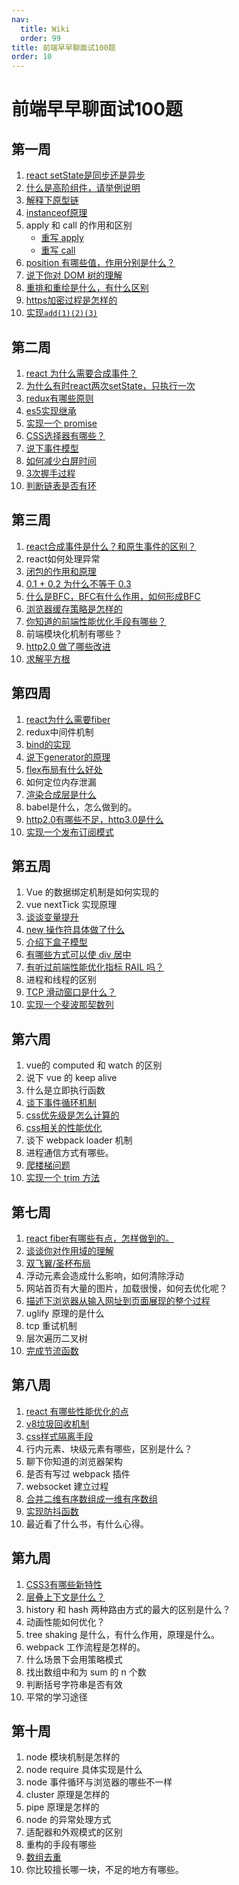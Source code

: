 ```yaml
---
nav:
  title: Wiki
  order: 99
title: 前端早早聊面试100题
order: 10
---
```


# 前端早早聊面试100题

## 第一周

1. [react setState是同步还是异步](/react/basic/001)
2. [什么是高阶组件，请举例说明](/react/basic/003)
3. [解释下原型链](/js/basic/010)
4. [instanceof原理](/js/hand/instanceof)
5. apply 和 call 的作用和区别
   - [重写 apply](/js/hand/apply)
   - [重写 call](/js/hand/call)
6. [position 有哪些值，作用分别是什么？](/css/004)
7. [说下你对 DOM 树的理解](https://blog.poetries.top/browser-working-principle/guide/part5/lesson22.html#javascript-%E6%98%AF%E5%A6%82%E4%BD%95%E5%BD%B1%E5%93%8D-dom-%E7%94%9F%E6%88%90%E7%9A%84)
8. [重排和重绘是什么，有什么区别](/explorer/07)
9. [https加密过程是怎样的](/network/07)
10. [实现`add(1)(2)(3)`](/js/fp/curry/)

## 第二周

1. [react 为什么需要合成事件？](/react/basic/002)
2. [为什么有时react两次setState，只执行一次](/react/basic/001)
3. [redux有哪些原则](/react/redux/001)
4. [es5实现继承](/js/basic/002)
5. [实现一个 promise](https://doc-zf.wuxiao.io/node/04)
6. [CSS选择器有哪些？](/css/003)
7. [说下事件模型](https://javascript.ruanyifeng.com/dom/event.html)
8. [如何减少白屏时间](/optimize/basic/002)
9. [3次握手过程](https://coolshell.cn/articles/11564.html)
10. [判断链表是否有环](https://leetcode-cn.com/problems/linked-list-cycle/)

## 第三周

1. [react合成事件是什么？和原生事件的区别？](/react/basic/002)
2. react如何处理异常
3. [闭包的作用和原理](/js/basic/003)
4. [0.1 + 0.2 为什么不等于 0.3](/js/basic/070)
5. [什么是BFC，BFC有什么作用，如何形成BFC](/css/003)
6. [浏览器缓存策略是怎样的](/explorer/cache)
7. [你知道的前端性能优化手段有哪些？](https://alienzhou.com/projects/fe-performance-journey/)
8. 前端模块化机制有哪些？
9. [http2.0 做了哪些改进](/network/04)
10. [求解平方根](https://leetcode-cn.com/problems/sqrtx/)

## 第四周

1. [react为什么需要fiber](/react/basic/004)
2. redux中间件机制
3. [bind的实现](/js/hand/bind)
4. [说下generator的原理](https://doc-zf.wuxiao.io/node/10)
5. [flex布局有什么好处](https://developer.mozilla.org/zh-CN/docs/Web/CSS/CSS_Flexible_Box_Layout/Basic_Concepts_of_Flexbox)
6. 如何定位内存泄漏
7. [渲染合成层是什么](/explorer/07)
8. babel是什么，怎么做到的。
9. [http2.0有哪些不足，http3.0是什么](/network/04)
10. [实现一个发布订阅模式](https://doc-zf.wuxiao.io/node/03)

## 第五周

1. Vue 的数据绑定机制是如何实现的
2. vue nextTick 实现原理
3. [谈谈变量提升](/js/basic/004)
4. [new 操作符具体做了什么](/js/hand/new)
5. [介绍下盒子模型](/css/001)
6. [有哪些方式可以使 div 居中](/css/006)
7. [有听过前端性能优化指标 RAIL 吗？](/optimize/basic/001)
8. 进程和线程的区别
9. [TCP 滑动窗口是什么？](https://coolshell.cn/articles/11564.html)
10. [实现一个斐波那契数列](https://leetcode-cn.com/problems/fibonacci-number/)

## 第六周

1. vue的 computed 和 watch 的区别
2. 说下 vue 的 keep alive
3. 什么是立即执行函数
4. [谈下事件循环机制](/js/basic/030)
5. [css优先级是怎么计算的](/css/007)
6. [css相关的性能优化](/css/008)
7. 谈下 webpack loader 机制
8. 进程通信方式有哪些。
9. [爬楼梯问题](https://leetcode-cn.com/problems/climbing-stairs/)
10. [实现一个 trim 方法](/js/tool/trim)

## 第七周

1. [react fiber有哪些有点，怎样做到的。](/react/basic/004)
2. [谈谈你对作用域的理解](/js/basic/005)
3. [双飞翼/圣杯布局](/css/009)
4. 浮动元素会造成什么影响，如何清除浮动
5. 网站首页有大量的图片，加载很慢，如何去优化呢？
6. [描述下浏览器从输入网址到页面展现的整个过程](/explorer/06)
7. uglify 原理的是什么
8. tcp 重试机制
9. 层次遍历二叉树
10. [完成节流函数](/js/tool/throttle)

## 第八周

1. [react 有哪些性能优化的点](/optimize/react/001)
2. [v8垃圾回收机制](/v8/01)
3. [css样式隔离手段](/css/010)
4. 行内元素、块级元素有哪些，区别是什么？
5. 聊下你知道的浏览器架构
6. 是否有写过 webpack 插件
7. websocket 建立过程
8. [合并二维有序数组成一维有序数组](https://leetcode-cn.com/problems/he-bing-liang-ge-pai-xu-de-lian-biao-lcof/)
9. [实现防抖函数](/js/tool/debounce)
10. 最近看了什么书，有什么心得。

## 第九周

1. [CSS3有哪些新特性](/css/005)
2. [层叠上下文是什么？](/css/011)
3. history 和 hash 两种路由方式的最大的区别是什么？
4. 动画性能如何优化？
5. tree shaking 是什么，有什么作用，原理是什么。
6. webpack 工作流程是怎样的。
7. 什么场景下会用策略模式
8. 找出数组中和为 sum 的 n 个数
9. 判断括号字符串是否有效
10. 平常的学习途径

## 第十周

1. node 模块机制是怎样的
2. node require 具体实现是什么
3. node 事件循环与浏览器的哪些不一样
4. cluster 原理是怎样的
5. pipe 原理是怎样的
6. node 的异常处理方式
7. 适配器和外观模式的区别
8. 重构的手段有哪些
9. [数组去重](/js/tool/unique)
10. 你比较擅长哪一块，不足的地方有哪些。